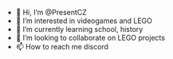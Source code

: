 - 👋 Hi, I’m @PresentCZ
- 👀 I’m interested in videogames and LEGO
- 🌱 I’m currently learning school, history
- 💞️ I’m looking to collaborate on LEGO projects
- 📫 How to reach me discord
<!---
PresentCZ/PresentCZ is a ✨ special ✨ repository because its `README.md` (this file) appears on your GitHub profile.
You can click the Preview link to take a look at your changes.
--->
